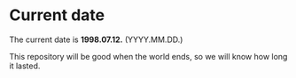 # Current date

The current date is **1998.07.12.** (YYYY.MM.DD.)

This repository will be good when the world ends, so we will know how long it lasted.